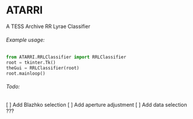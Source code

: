 # ATARRI
A TESS Archive RR Lyrae Classifier

###### Example usage:
```python
from ATARRI.RRLClassifier import RRLClassifier
root = tkinter.Tk()
theGui = RRLClassifier(root)
root.mainloop()
```

###### Todo:
 [ ] Add Blazhko selection
 [ ] Add aperture adjustment
 [ ] Add data selection ???
